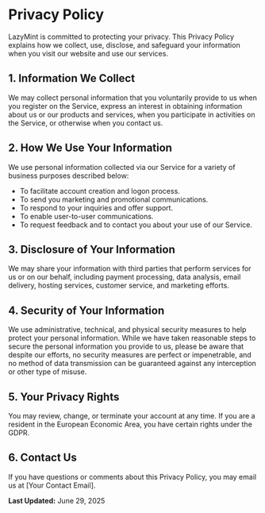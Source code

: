 # Privacy Policy

LazyMint is committed to protecting your privacy. This Privacy Policy explains how we collect, use, disclose, and safeguard your information when you visit our website and use our services.

## 1. Information We Collect

We may collect personal information that you voluntarily provide to us when you register on the Service, express an interest in obtaining information about us or our products and services, when you participate in activities on the Service, or otherwise when you contact us.

## 2. How We Use Your Information

We use personal information collected via our Service for a variety of business purposes described below:

*   To facilitate account creation and logon process.
*   To send you marketing and promotional communications.
*   To respond to your inquiries and offer support.
*   To enable user-to-user communications.
*   To request feedback and to contact you about your use of our Service.

## 3. Disclosure of Your Information

We may share your information with third parties that perform services for us or on our behalf, including payment processing, data analysis, email delivery, hosting services, customer service, and marketing efforts.

## 4. Security of Your Information

We use administrative, technical, and physical security measures to help protect your personal information. While we have taken reasonable steps to secure the personal information you provide to us, please be aware that despite our efforts, no security measures are perfect or impenetrable, and no method of data transmission can be guaranteed against any interception or other type of misuse.

## 5. Your Privacy Rights

You may review, change, or terminate your account at any time. If you are a resident in the European Economic Area, you have certain rights under the GDPR.

## 6. Contact Us

If you have questions or comments about this Privacy Policy, you may email us at [Your Contact Email].

**Last Updated:** June 29, 2025